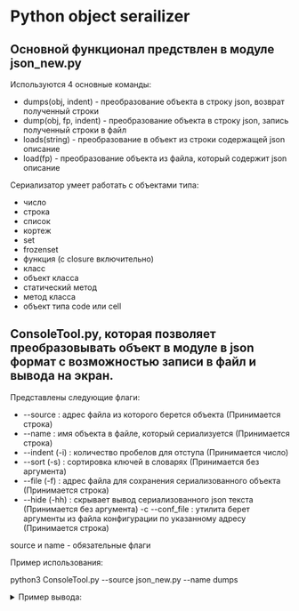 # Python object serailizer

## Основной функционал предствлен в модуле json_new.py
Используются 4 основные команды:
- dumps(obj, indent) - преобразование объекта в строку json, возврат полученный строки
- dump(obj, fp, indent) - преобразование объекта в строку json, запись полученный строки в файл
- loads(string) - преобразование в объект из строки содержащей json описание
- load(fp) - преобразование объекта из файла, который содержит json описание

Сериализатор умеет работать с объектами типа:
- число
- строка
- список
- кортеж
- set
- frozenset
- функция (с closure включительно)
- класс
- объект класса
- статический метод
- метод класса
- объект типа code или cell

## ConsoleTool.py, которая позволяет преобразовывать объект в модуле в json формат с возможностью записи в файл и вывода на экран.
Представлены следующие флаги:
- --source : адрес файла из которого берется объекта (Принимается строка)
- --name : имя объекта в файле, который сериализуется (Принимается строка)
- --indent (-i) : количество пробелов для отступа (Принимается число)
- --sort (-s) : сортировка ключей в словарях (Принимается без аргумента)
- --file (-f) : адрес файла для сохранения сериализованного объекта (Принимается строка)
- --hide (-hh) : скрывает вывод сериализованного json текста (Принимается без аргумента)
-c --conf_file : утилита берет аргументы из файла конфигурации по указанному адресу (Принимается строка)

source и name - обязательные флаги

Пример использования:

python3 ConsoleTool.py --source json_new.py --name dumps

<details>
<summary>
Пример вывода:
</summary>
{
 "##function_type##": {
  "__globals__": {
   "sort_keys": false,
   "_dumps": {
    "##function_type##": {
     "__globals__": {
      "dumps_dict": {
       "##function_type##": {
        "__globals__": {
         "sort_keys": false
        },
        "__name__": "dumps_dict",
        "__code__": {
         "##code_type##": {
          "co_argcount": 3,
          "co_posonlyargcount": 0,
          "co_kwonlyargcount": 0,
          "co_nlocals": 6,
          "co_stacksize": 10,
          "co_flags": 67,
          "co_code": "[116, 0, 124, 0, 131, 1, 115, 12, 100, 1, 83, 0, 116, 1, 114, 32, 116, 2, 116, 3, 124, 0, 160, 4, 161, 0, 131, 1, 131, 1, 125, 0, 100, 2, 124, 2, 23, 0, 125, 2, 100, 3, 124, 2, 23, 0, 125, 3, 116, 5, 124, 0, 131, 1, 125, 4, 124, 4, 100, 0, 100, 4, 133, 2, 25, 0, 68, 0, 93, 68, 125, 5, 124, 3, 124, 1, 100, 5, 23, 0, 116, 6, 124, 5, 131, 1, 23, 0, 100, 5, 23, 0, 100, 6, 23, 0, 116, 7, 124, 0, 124, 5, 25, 0, 124, 1, 124, 2, 160, 8, 100, 2, 100, 7, 161, 2, 124, 1, 23, 0, 131, 3, 23, 0, 100, 8, 23, 0, 124, 2, 23, 0, 55, 0, 125, 3, 113, 68, 124, 3, 124, 1, 100, 5, 23, 0, 116, 6, 124, 4, 100, 4, 25, 0, 131, 1, 23, 0, 100, 5, 23, 0, 100, 6, 23, 0, 116, 7, 124, 0, 124, 4, 100, 4, 25, 0, 25, 0, 124, 1, 124, 2, 160, 8, 100, 2, 100, 7, 161, 2, 124, 1, 23, 0, 131, 3, 23, 0, 124, 2, 23, 0, 100, 9, 23, 0, 55, 0, 125, 3, 124, 3, 83, 0]",
          "co_consts": [
           null,
           "{}",
           "
",
           "{",
           -1,
           "\"",
           ": ",
           "",
           ",",
           "}"
          ],
          "co_names": [
           "len",
           "sort_keys",
           "dict",
           "sorted",
           "items",
           "list",
           "str",
           "_dumps",
           "replace"
          ],
          "co_varnames": [
           "obj",
           "step",
           "new_step",
           "res",
           "keys",
           "i"
          ],
          "co_filename": "json_new.py",
          "co_name": "dumps_dict",
          "co_firstlineno": 348,
          "co_lnotab": "[0, 1, 8, 1, 4, 1, 4, 1, 16, 1, 8, 1, 8, 1, 8, 1, 16, 1, 2, 1, 2, 1, 2, 255, 2, 2, 6, 254, 2, 3, 2, 253, 2, 4, 2, 252, 2, 5, 26, 251, 2, 6, 2, 250, 2, 7, 2, 249, 2, 255, 6, 10, 2, 1, 2, 1, 2, 255, 2, 2, 10, 254, 2, 3, 2, 253, 2, 4, 2, 252, 2, 5, 30, 251, 2, 6, 2, 250, 2, 7, 2, 249, 2, 255, 4, 10]",
          "co_freevars": [],
          "co_cellvars": []
         }
        },
        "__defaults__": [
         "",
         ""
        ]
       }
      },
      "set_to_dict": {
       "##function_type##": {
        "__globals__": {},
        "__name__": "set_to_dict",
        "__code__": {
         "##code_type##": {
          "co_argcount": 1,
          "co_posonlyargcount": 0,
          "co_kwonlyargcount": 0,
          "co_nlocals": 1,
          "co_stacksize": 3,
          "co_flags": 67,
          "co_code": "[100, 1, 116, 0, 124, 0, 131, 1, 105, 1, 83, 0]",
          "co_consts": [
           null,
           "##set_type##"
          ],
          "co_names": [
           "list"
          ],
          "co_varnames": [
           "obj"
          ],
          "co_filename": "json_new.py",
          "co_name": "set_to_dict",
          "co_firstlineno": 495,
          "co_lnotab": "[0, 1]",
          "co_freevars": [],
          "co_cellvars": []
         }
        },
        "__defaults__": null
       }
      },
      "frozenset_to_dict": {
       "##function_type##": {
        "__globals__": {},
        "__name__": "frozenset_to_dict",
        "__code__": {
         "##code_type##": {
          "co_argcount": 1,
          "co_posonlyargcount": 0,
          "co_kwonlyargcount": 0,
          "co_nlocals": 1,
          "co_stacksize": 3,
          "co_flags": 67,
          "co_code": "[100, 1, 116, 0, 124, 0, 131, 1, 105, 1, 83, 0]",
          "co_consts": [
           null,
           "##frozenset_type##"
          ],
          "co_names": [
           "list"
          ],
          "co_varnames": [
           "obj"
          ],
          "co_filename": "json_new.py",
          "co_name": "frozenset_to_dict",
          "co_firstlineno": 499,
          "co_lnotab": "[0, 1]",
          "co_freevars": [],
          "co_cellvars": []
         }
        },
        "__defaults__": null
       }
      },
      "tuple_to_dict": {
       "##function_type##": {
        "__globals__": {},
        "__name__": "tuple_to_dict",
        "__code__": {
         "##code_type##": {
          "co_argcount": 1,
          "co_posonlyargcount": 0,
          "co_kwonlyargcount": 0,
          "co_nlocals": 1,
          "co_stacksize": 3,
          "co_flags": 67,
          "co_code": "[100, 1, 116, 0, 124, 0, 131, 1, 105, 1, 83, 0]",
          "co_consts": [
           null,
           "##tuple_type##"
          ],
          "co_names": [
           "list"
          ],
          "co_varnames": [
           "obj"
          ],
          "co_filename": "json_new.py",
          "co_name": "tuple_to_dict",
          "co_firstlineno": 503,
          "co_lnotab": "[0, 1]",
          "co_freevars": [],
          "co_cellvars": []
         }
        },
        "__defaults__": null
       }
      },
      "dumps_list": {
       "##function_type##": {
        "__globals__": {},
        "__name__": "dumps_list",
        "__code__": {
         "##code_type##": {
          "co_argcount": 3,
          "co_posonlyargcount": 0,
          "co_kwonlyargcount": 0,
          "co_nlocals": 5,
          "co_stacksize": 10,
          "co_flags": 67,
          "co_code": "[116, 0, 124, 0, 131, 1, 115, 12, 100, 1, 83, 0, 100, 2, 124, 2, 23, 0, 125, 2, 100, 3, 124, 2, 23, 0, 125, 3, 116, 1, 116, 0, 124, 0, 131, 1, 100, 4, 24, 0, 131, 1, 68, 0, 93, 48, 125, 4, 124, 3, 124, 1, 116, 2, 124, 0, 124, 4, 25, 0, 124, 1, 124, 2, 160, 3, 100, 2, 100, 5, 161, 2, 124, 1, 23, 0, 131, 3, 23, 0, 100, 6, 23, 0, 124, 2, 23, 0, 55, 0, 125, 3, 113, 44, 124, 3, 124, 1, 116, 2, 124, 0, 100, 7, 25, 0, 124, 1, 124, 2, 160, 3, 100, 2, 100, 5, 161, 2, 124, 1, 23, 0, 131, 3, 23, 0, 124, 2, 23, 0, 100, 8, 23, 0, 55, 0, 125, 3, 124, 3, 83, 0]",
          "co_consts": [
           null,
           "[]",
           "
",
           "[",
           1,
           "",
           ",",
           -1,
           "]"
          ],
          "co_names": [
           "len",
           "range",
           "_dumps",
           "replace"
          ],
          "co_varnames": [
           "obj",
           "step",
           "new_step",
           "res",
           "i"
          ],
          "co_filename": "json_new.py",
          "co_name": "dumps_list",
          "co_firstlineno": 330,
          "co_lnotab": "[0, 1, 8, 1, 4, 1, 8, 1, 8, 1, 20, 1, 2, 1, 2, 1, 26, 255, 2, 2, 2, 254, 2, 3, 2, 253, 2, 255, 6, 6, 2, 1, 38, 255, 4, 3]",
          "co_freevars": [],
          "co_cellvars": []
         }
        },
        "__defaults__": [
         "",
         ""
        ]
       }
      },
      "inspect": {
       "##module_type##": "inspect"
      },
      "function_to_dict": {
       "##function_type##": {
        "__globals__": {
         "gather_gls": {
          "##function_type##": {
           "__globals__": {
            "f_found": {},
            "inspect": {
             "##module_type##": "inspect"
            },
            "class_to_dict": {
             "##function_type##": {
              "__globals__": {
               "__name__": "temp",
               "inspect": {
                "##module_type##": "inspect"
               },
               "f_found": {},
               "smethod_to_dict": {
                "##function_type##": {
                 "__globals__": {},
                 "__name__": "smethod_to_dict",
                 "__code__": {
                  "##code_type##": {
                   "co_argcount": 1,
                   "co_posonlyargcount": 0,
                   "co_kwonlyargcount": 0,
                   "co_nlocals": 1,
                   "co_stacksize": 3,
                   "co_flags": 67,
                   "co_code": "[100, 1, 116, 0, 124, 0, 106, 1, 131, 1, 105, 1, 83, 0]",
                   "co_consts": [
                    null,
                    "##static_method_type##"
                   ],
                   "co_names": [
                    "function_to_dict",
                    "__func__"
                   ],
                   "co_varnames": [
                    "obj"
                   ],
                   "co_filename": "json_new.py",
                   "co_name": "smethod_to_dict",
                   "co_firstlineno": 469,
                   "co_lnotab": "[0, 1]",
                   "co_freevars": [],
                   "co_cellvars": []
                  }
                 },
                 "__defaults__": null
                }
               },
               "cmethod_to_dict": {
                "##function_type##": {
                 "__globals__": {},
                 "__name__": "cmethod_to_dict",
                 "__code__": {
                  "##code_type##": {
                   "co_argcount": 1,
                   "co_posonlyargcount": 0,
                   "co_kwonlyargcount": 0,
                   "co_nlocals": 1,
                   "co_stacksize": 3,
                   "co_flags": 67,
                   "co_code": "[100, 1, 116, 0, 124, 0, 106, 1, 131, 1, 105, 1, 83, 0]",
                   "co_consts": [
                    null,
                    "##class_method_type##"
                   ],
                   "co_names": [
                    "function_to_dict",
                    "__func__"
                   ],
                   "co_varnames": [
                    "obj"
                   ],
                   "co_filename": "json_new.py",
                   "co_name": "cmethod_to_dict",
                   "co_firstlineno": 473,
                   "co_lnotab": "[0, 1]",
                   "co_freevars": [],
                   "co_cellvars": []
                  }
                 },
                 "__defaults__": null
                }
               },
               "module_to_dict": {
                "##function_type##": {
                 "__globals__": {
                  "__name__": "temp"
                 },
                 "__name__": "module_to_dict",
                 "__code__": {
                  "##code_type##": {
                   "co_argcount": 1,
                   "co_posonlyargcount": 0,
                   "co_kwonlyargcount": 0,
                   "co_nlocals": 1,
                   "co_stacksize": 2,
                   "co_flags": 67,
                   "co_code": "[100, 1, 124, 0, 106, 0, 105, 1, 83, 0]",
                   "co_consts": [
                    null,
                    "##module_type##"
                   ],
                   "co_names": [
                    "__name__"
                   ],
                   "co_varnames": [
                    "obj"
                   ],
                   "co_filename": "json_new.py",
                   "co_name": "module_to_dict",
                   "co_firstlineno": 431,
                   "co_lnotab": "[0, 1]",
                   "co_freevars": [],
                   "co_cellvars": []
                  }
                 },
                 "__defaults__": null
                }
               },
               "is_instance": {
                "##function_type##": {
                 "__globals__": {
                  "inspect": {
                   "##module_type##": "inspect"
                  }
                 },
                 "__name__": "is_instance",
                 "__code__": {
                  "##code_type##": {
                   "co_argcount": 1,
                   "co_posonlyargcount": 0,
                   "co_kwonlyargcount": 0,
                   "co_nlocals": 1,
                   "co_stacksize": 3,
                   "co_flags": 67,
                   "co_code": "[116, 0, 124, 0, 100, 1, 131, 2, 115, 14, 100, 2, 83, 0, 116, 1, 160, 2, 124, 0, 161, 1, 114, 28, 100, 2, 83, 0, 116, 1, 160, 3, 124, 0, 161, 1, 114, 42, 100, 2, 83, 0, 100, 3, 83, 0, 100, 0, 83, 0]",
                   "co_consts": [
                    null,
                    "__dict__",
                    false,
                    true
                   ],
                   "co_names": [
                    "hasattr",
                    "inspect",
                    "isroutine",
                    "isclass"
                   ],
                   "co_varnames": [
                    "obj"
                   ],
                   "co_filename": "json_new.py",
                   "co_name": "is_instance",
                   "co_firstlineno": 8,
                   "co_lnotab": "[0, 1, 10, 1, 4, 1, 10, 1, 4, 1, 10, 1, 4, 2]",
                   "co_freevars": [],
                   "co_cellvars": []
                  }
                 },
                 "__defaults__": null
                }
               },
               "object_to_dict": {
                "##function_type##": {
                 "__globals__": {},
                 "__name__": "object_to_dict",
                 "__code__": {
                  "##code_type##": {
                   "co_argcount": 1,
                   "co_posonlyargcount": 0,
                   "co_kwonlyargcount": 0,
                   "co_nlocals": 1,
                   "co_stacksize": 4,
                   "co_flags": 67,
                   "co_code": "[100, 1, 116, 0, 124, 0, 106, 1, 131, 1, 124, 0, 106, 2, 100, 2, 156, 2, 105, 1, 83, 0]",
                   "co_consts": [
                    null,
                    "##instance_type##",
                    [
                     "class",
                     "vars"
                    ]
                   ],
                   "co_names": [
                    "class_to_dict",
                    "__class__",
                    "__dict__"
                   ],
                   "co_varnames": [
                    "obj"
                   ],
                   "co_filename": "json_new.py",
                   "co_name": "object_to_dict",
                   "co_firstlineno": 422,
                   "co_lnotab": "[0, 2, 2, 1, 8, 1, 4, 254, 4, 255]",
                   "co_freevars": [],
                   "co_cellvars": []
                  }
                 },
                 "__defaults__": null
                }
               }
              },
              "__name__": "class_to_dict",
              "__code__": {
               "##code_type##": {
                "co_argcount": 1,
                "co_posonlyargcount": 0,
                "co_kwonlyargcount": 0,
                "co_nlocals": 5,
                "co_stacksize": 11,
                "co_flags": 67,
                "co_code": "[100, 1, 125, 1, 116, 0, 124, 0, 106, 1, 131, 1, 100, 2, 107, 3, 114, 54, 124, 0, 106, 1, 68, 0, 93, 28, 125, 2, 124, 2, 106, 2, 100, 3, 107, 3, 114, 24, 124, 1, 116, 3, 124, 2, 131, 1, 102, 1, 55, 0, 125, 1, 113, 24, 105, 0, 125, 3, 116, 4, 124, 0, 106, 5, 131, 1, 125, 4, 116, 0, 124, 4, 131, 1, 100, 2, 107, 3, 144, 1, 114, 122, 124, 4, 68, 0, 144, 1, 93, 32, 125, 2, 116, 6, 160, 7, 124, 4, 124, 2, 25, 0, 161, 1, 114, 124, 116, 3, 124, 4, 124, 2, 25, 0, 131, 1, 124, 3, 124, 2, 60, 0, 113, 86, 116, 6, 160, 8, 124, 4, 124, 2, 25, 0, 161, 1, 114, 168, 124, 4, 124, 2, 25, 0, 116, 9, 118, 1, 114, 166, 116, 10, 124, 4, 124, 2, 25, 0, 131, 1, 124, 3, 124, 2, 60, 0, 113, 86, 116, 11, 124, 4, 124, 2, 25, 0, 116, 12, 131, 2, 114, 214, 124, 4, 124, 2, 25, 0, 106, 13, 116, 9, 118, 1, 114, 212, 116, 14, 124, 4, 124, 2, 25, 0, 131, 1, 124, 3, 124, 2, 60, 0, 113, 86, 116, 11, 124, 4, 124, 2, 25, 0, 116, 15, 131, 2, 144, 1, 114, 8, 124, 4, 124, 2, 25, 0, 106, 13, 116, 9, 118, 1, 144, 1, 114, 120, 116, 16, 124, 4, 124, 2, 25, 0, 131, 1, 124, 3, 124, 2, 60, 0, 113, 86, 116, 6, 160, 17, 124, 4, 124, 2, 25, 0, 161, 1, 144, 1, 114, 42, 116, 18, 124, 4, 124, 2, 25, 0, 131, 1, 124, 3, 124, 2, 60, 0, 113, 86, 116, 19, 124, 4, 124, 2, 25, 0, 131, 1, 144, 1, 114, 74, 116, 20, 124, 4, 124, 2, 25, 0, 131, 1, 124, 3, 124, 2, 60, 0, 113, 86, 116, 11, 124, 4, 124, 2, 25, 0, 116, 21, 116, 4, 116, 22, 116, 23, 116, 24, 116, 25, 116, 26, 100, 0, 131, 1, 116, 27, 102, 8, 131, 2, 114, 86, 124, 4, 124, 2, 25, 0, 124, 3, 124, 2, 60, 0, 113, 86, 100, 4, 124, 0, 106, 2, 124, 1, 124, 3, 100, 5, 156, 3, 105, 1, 83, 0]",
                "co_consts": [
                 null,
                 [],
                 0,
                 "object",
                 "##class_type##",
                 [
                  "name",
                  "bases",
                  "dict"
                 ]
                ],
                "co_names": [
                 "len",
                 "__bases__",
                 "__name__",
                 "class_to_dict",
                 "dict",
                 "__dict__",
                 "inspect",
                 "isclass",
                 "isfunction",
                 "f_found",
                 "function_to_dict",
                 "isinstance",
                 "staticmethod",
                 "__func__",
                 "smethod_to_dict",
                 "classmethod",
                 "cmethod_to_dict",
                 "ismodule",
                 "module_to_dict",
                 "is_instance",
                 "object_to_dict",
                 "set",
                 "list",
                 "int",
                 "float",
                 "bool",
                 "type",
                 "tuple"
                ],
                "co_varnames": [
                 "cls",
                 "dpns",
                 "i",
                 "args",
                 "st_args"
                ],
                "co_filename": "json_new.py",
                "co_name": "class_to_dict",
                "co_firstlineno": 380,
                "co_lnotab": "[0, 1, 4, 1, 14, 1, 10, 1, 10, 1, 16, 1, 4, 1, 10, 1, 14, 1, 10, 1, 14, 1, 18, 1, 14, 1, 12, 1, 18, 1, 14, 1, 14, 1, 18, 1, 16, 1, 16, 1, 18, 1, 16, 1, 18, 1, 14, 1, 18, 1, 2, 1, 6, 2, 2, 1, 2, 1, 2, 1, 2, 1, 2, 1, 2, 1, 6, 1, 2, 248, 2, 254, 4, 13, 14, 1]",
                "co_freevars": [],
                "co_cellvars": []
               }
              },
              "__defaults__": null
             }
            },
            "types": {
             "##module_type##": "types"
            }
           },
           "__name__": "gather_gls",
           "__code__": {
            "##code_type##": {
             "co_argcount": 2,
             "co_posonlyargcount": 0,
             "co_kwonlyargcount": 0,
             "co_nlocals": 4,
             "co_stacksize": 12,
             "co_flags": 67,
             "co_code": "[100, 1, 116, 0, 124, 0, 60, 0, 105, 0, 125, 2, 124, 1, 106, 1, 68, 0, 144, 1, 93, 96, 125, 3, 144, 1, 122, 68, 116, 2, 160, 3, 124, 0, 106, 4, 124, 3, 25, 0, 161, 1, 114, 66, 116, 5, 124, 0, 106, 4, 124, 3, 25, 0, 131, 1, 124, 2, 124, 3, 60, 0, 144, 1, 110, 26, 116, 2, 160, 6, 124, 0, 106, 4, 124, 3, 25, 0, 161, 1, 114, 116, 124, 0, 106, 4, 124, 3, 25, 0, 116, 0, 118, 1, 114, 114, 116, 7, 124, 0, 106, 4, 124, 3, 25, 0, 131, 1, 124, 2, 124, 3, 60, 0, 110, 232, 116, 8, 124, 0, 106, 4, 124, 3, 25, 0, 116, 9, 131, 2, 114, 168, 124, 0, 106, 4, 124, 3, 25, 0, 106, 10, 116, 0, 118, 1, 114, 166, 116, 11, 124, 0, 106, 4, 124, 3, 25, 0, 131, 1, 124, 2, 124, 3, 60, 0, 110, 180, 116, 8, 124, 0, 106, 4, 124, 3, 25, 0, 116, 12, 131, 2, 114, 220, 124, 0, 106, 4, 124, 3, 25, 0, 106, 10, 116, 0, 118, 1, 114, 218, 116, 13, 124, 0, 106, 4, 124, 3, 25, 0, 131, 1, 124, 2, 124, 3, 60, 0, 110, 128, 116, 2, 160, 14, 124, 0, 106, 4, 124, 3, 25, 0, 161, 1, 144, 1, 114, 2, 116, 15, 124, 0, 106, 4, 124, 3, 25, 0, 131, 1, 124, 2, 124, 3, 60, 0, 110, 90, 116, 16, 124, 0, 106, 4, 124, 3, 25, 0, 131, 1, 144, 1, 114, 38, 116, 17, 124, 0, 106, 4, 124, 3, 25, 0, 131, 1, 124, 2, 124, 3, 60, 0, 110, 54, 116, 8, 124, 0, 106, 4, 124, 3, 25, 0, 116, 18, 116, 19, 116, 20, 116, 21, 116, 22, 116, 23, 116, 24, 100, 0, 131, 1, 116, 25, 116, 26, 102, 9, 131, 2, 144, 1, 114, 92, 124, 0, 106, 4, 124, 3, 25, 0, 124, 2, 124, 3, 60, 0, 87, 0, 113, 18, 4, 0, 116, 27, 144, 1, 121, 114, 1, 0, 1, 0, 1, 0, 89, 0, 113, 18, 48, 0, 113, 18, 124, 1, 106, 28, 68, 0, 93, 36, 125, 3, 116, 8, 124, 3, 116, 29, 106, 30, 131, 2, 144, 1, 114, 124, 124, 2, 160, 31, 116, 32, 124, 0, 124, 3, 131, 2, 161, 1, 1, 0, 144, 1, 113, 124, 124, 2, 83, 0]",
             "co_consts": [
              null,
              true
             ],
             "co_names": [
              "f_found",
              "co_names",
              "inspect",
              "isclass",
              "__globals__",
              "class_to_dict",
              "isfunction",
              "function_to_dict",
              "isinstance",
              "staticmethod",
              "__func__",
              "smethod_to_dict",
              "classmethod",
              "cmethod_to_dict",
              "ismodule",
              "module_to_dict",
              "is_instance",
              "object_to_dict",
              "set",
              "dict",
              "list",
              "int",
              "float",
              "bool",
              "type",
              "tuple",
              "str",
              "KeyError",
              "co_consts",
              "types",
              "CodeType",
              "update",
              "gather_gls"
             ],
             "co_varnames": [
              "obj",
              "obj_code",
              "gls",
              "i"
             ],
             "co_filename": "json_new.py",
             "co_name": "gather_gls",
             "co_firstlineno": 435,
             "co_lnotab": "[0, 2, 8, 1, 4, 1, 12, 1, 4, 1, 16, 1, 22, 1, 16, 1, 14, 1, 20, 1, 16, 1, 16, 1, 20, 1, 16, 1, 16, 1, 20, 1, 18, 1, 20, 1, 16, 1, 20, 1, 2, 1, 8, 1, 24, 254, 6, 4, 18, 1, 14, 1, 8, 1, 10, 1, 14, 1, 20, 1]",
             "co_freevars": [],
             "co_cellvars": []
            }
           },
           "__defaults__": null
          }
         },
         "__name__": "temp",
         "code_to_dict": {
          "##function_type##": {
           "__globals__": {},
           "__name__": "code_to_dict",
           "__code__": {
            "##code_type##": {
             "co_argcount": 1,
             "co_posonlyargcount": 0,
             "co_kwonlyargcount": 0,
             "co_nlocals": 1,
             "co_stacksize": 18,
             "co_flags": 67,
             "co_code": "[100, 1, 124, 0, 106, 0, 124, 0, 106, 1, 124, 0, 106, 2, 124, 0, 106, 3, 124, 0, 106, 4, 124, 0, 106, 5, 124, 0, 106, 6, 124, 0, 106, 7, 124, 0, 106, 8, 124, 0, 106, 9, 124, 0, 106, 10, 124, 0, 106, 11, 124, 0, 106, 12, 124, 0, 106, 13, 124, 0, 106, 14, 124, 0, 106, 15, 100, 2, 156, 16, 105, 1, 83, 0]",
             "co_consts": [
              null,
              "##code_type##",
              [
               "co_argcount",
               "co_posonlyargcount",
               "co_kwonlyargcount",
               "co_nlocals",
               "co_stacksize",
               "co_flags",
               "co_code",
               "co_consts",
               "co_names",
               "co_varnames",
               "co_filename",
               "co_name",
               "co_firstlineno",
               "co_lnotab",
               "co_freevars",
               "co_cellvars"
              ]
             ],
             "co_names": [
              "co_argcount",
              "co_posonlyargcount",
              "co_kwonlyargcount",
              "co_nlocals",
              "co_stacksize",
              "co_flags",
              "co_code",
              "co_consts",
              "co_names",
              "co_varnames",
              "co_filename",
              "co_name",
              "co_firstlineno",
              "co_lnotab",
              "co_freevars",
              "co_cellvars"
             ],
             "co_varnames": [
              "obj"
             ],
             "co_filename": "json_new.py",
             "co_name": "code_to_dict",
             "co_firstlineno": 507,
             "co_lnotab": "[0, 2, 2, 1, 4, 1, 4, 1, 4, 1, 4, 1, 4, 1, 4, 1, 4, 1, 4, 1, 4, 1, 4, 1, 4, 1, 4, 1, 4, 1, 4, 1, 4, 1, 4, 240, 4, 255]",
             "co_freevars": [],
             "co_cellvars": []
            }
           },
           "__defaults__": null
          }
         }
        },
        "__name__": "function_to_dict",
        "__code__": {
         "##code_type##": {
          "co_argcount": 1,
          "co_posonlyargcount": 0,
          "co_kwonlyargcount": 0,
          "co_nlocals": 2,
          "co_stacksize": 7,
          "co_flags": 67,
          "co_code": "[116, 0, 124, 0, 124, 0, 106, 1, 131, 2, 125, 1, 100, 1, 124, 1, 124, 0, 106, 2, 116, 3, 124, 0, 106, 1, 131, 1, 124, 0, 106, 4, 124, 0, 106, 5, 100, 2, 156, 5, 105, 1, 83, 0]",
          "co_consts": [
           null,
           "##function_type##",
           [
            "__globals__",
            "__name__",
            "__code__",
            "__defaults__",
            "__closure__"
           ]
          ],
          "co_names": [
           "gather_gls",
           "__code__",
           "__name__",
           "code_to_dict",
           "__defaults__",
           "__closure__"
          ],
          "co_varnames": [
           "obj",
           "gls"
          ],
          "co_filename": "json_new.py",
          "co_name": "function_to_dict",
          "co_firstlineno": 477,
          "co_lnotab": "[0, 1, 12, 3, 2, 1, 2, 1, 4, 1, 8, 1, 4, 1, 4, 251, 4, 255]",
          "co_freevars": [],
          "co_cellvars": []
         }
        },
        "__defaults__": null
       }
      },
      "f_found": {},
      "types": {
       "##module_type##": "types"
      },
      "cell_to_dict": {
       "##function_type##": {
        "__globals__": {},
        "__name__": "cell_to_dict",
        "__code__": {
         "##code_type##": {
          "co_argcount": 1,
          "co_posonlyargcount": 0,
          "co_kwonlyargcount": 0,
          "co_nlocals": 1,
          "co_stacksize": 2,
          "co_flags": 67,
          "co_code": "[100, 1, 124, 0, 106, 0, 105, 1, 83, 0]",
          "co_consts": [
           null,
           "##cell_type##"
          ],
          "co_names": [
           "cell_contents"
          ],
          "co_varnames": [
           "obj"
          ],
          "co_filename": "json_new.py",
          "co_name": "cell_to_dict",
          "co_firstlineno": 491,
          "co_lnotab": "[0, 1]",
          "co_freevars": [],
          "co_cellvars": []
         }
        },
        "__defaults__": null
       }
      }
     },
     "__name__": "_dumps",
     "__code__": {
      "##code_type##": {
       "co_argcount": 3,
       "co_posonlyargcount": 0,
       "co_kwonlyargcount": 0,
       "co_nlocals": 4,
       "co_stacksize": 5,
       "co_flags": 67,
       "co_code": "[124, 0, 100, 0, 117, 0, 114, 12, 100, 1, 83, 0, 124, 0, 100, 2, 117, 0, 114, 24, 100, 3, 83, 0, 124, 0, 100, 4, 117, 0, 114, 36, 100, 5, 83, 0, 124, 0, 116, 0, 100, 6, 131, 1, 117, 0, 114, 52, 100, 7, 83, 0, 124, 0, 116, 0, 100, 8, 131, 1, 117, 0, 114, 68, 100, 9, 83, 0, 124, 0, 116, 0, 100, 10, 131, 1, 117, 0, 114, 84, 100, 10, 83, 0, 116, 1, 124, 0, 116, 2, 116, 0, 102, 2, 131, 2, 114, 106, 116, 3, 124, 0, 131, 1, 83, 0, 116, 1, 124, 0, 116, 4, 131, 2, 114, 140, 100, 11, 116, 3, 116, 5, 116, 6, 124, 0, 131, 1, 131, 1, 131, 1, 23, 0, 100, 11, 23, 0, 83, 0, 116, 1, 124, 0, 116, 3, 131, 2, 114, 178, 100, 11, 124, 0, 160, 7, 100, 12, 100, 13, 161, 2, 160, 7, 100, 11, 100, 14, 161, 2, 23, 0, 100, 11, 23, 0, 83, 0, 116, 1, 124, 0, 116, 8, 131, 2, 114, 204, 116, 9, 116, 10, 124, 0, 131, 1, 124, 1, 124, 2, 131, 3, 83, 0, 116, 1, 124, 0, 116, 11, 131, 2, 144, 0, 114, 232, 116, 9, 116, 12, 124, 0, 131, 1, 124, 1, 124, 2, 131, 3, 83, 0, 116, 1, 124, 0, 116, 13, 131, 2, 144, 1, 114, 4, 116, 9, 116, 14, 124, 0, 131, 1, 124, 1, 124, 2, 131, 3, 83, 0, 116, 1, 124, 0, 116, 5, 131, 2, 144, 1, 114, 28, 116, 15, 124, 0, 124, 1, 124, 2, 131, 3, 83, 0, 116, 1, 124, 0, 116, 16, 131, 2, 144, 1, 114, 52, 116, 9, 124, 0, 124, 1, 124, 2, 131, 3, 83, 0, 116, 17, 160, 18, 124, 0, 161, 1, 144, 1, 114, 88, 116, 9, 116, 19, 124, 0, 131, 1, 124, 1, 124, 2, 131, 3, 125, 3, 105, 0, 97, 20, 124, 3, 83, 0, 116, 1, 124, 0, 116, 21, 131, 2, 144, 1, 114, 124, 116, 9, 116, 22, 124, 0, 131, 1, 124, 1, 124, 2, 131, 3, 125, 3, 105, 0, 97, 20, 124, 3, 83, 0, 116, 1, 124, 0, 116, 23, 131, 2, 144, 1, 114, 160, 116, 9, 116, 24, 124, 0, 131, 1, 124, 1, 124, 2, 131, 3, 125, 3, 105, 0, 97, 20, 124, 3, 83, 0, 116, 17, 160, 25, 124, 0, 161, 1, 144, 1, 114, 188, 116, 9, 116, 26, 124, 0, 131, 1, 124, 1, 124, 2, 131, 3, 83, 0, 116, 17, 160, 27, 124, 0, 161, 1, 144, 1, 114, 216, 116, 9, 116, 28, 124, 0, 131, 1, 124, 1, 124, 2, 131, 3, 83, 0, 116, 29, 124, 0, 131, 1, 144, 1, 114, 242, 116, 9, 116, 30, 124, 0, 131, 1, 124, 1, 124, 2, 131, 3, 83, 0, 116, 1, 124, 0, 116, 31, 106, 32, 131, 2, 144, 2, 114, 16, 116, 9, 116, 33, 124, 0, 131, 1, 124, 1, 124, 2, 131, 3, 83, 0, 116, 1, 124, 0, 116, 31, 106, 34, 131, 2, 144, 2, 114, 46, 116, 9, 116, 35, 124, 0, 131, 1, 124, 1, 124, 2, 131, 3, 83, 0, 116, 36, 131, 0, 130, 1, 100, 0, 83, 0]",
       "co_consts": [
        null,
        "null",
        true,
        "true",
        false,
        "false",
        "Inf",
        "Infinity",
        "-Inf",
        "-Infinity",
        "NaN",
        "\"",
        "\\",
        "\\\\",
        "\\\""
       ],
       "co_names": [
        "float",
        "isinstance",
        "int",
        "str",
        "bytes",
        "list",
        "bytearray",
        "replace",
        "set",
        "dumps_dict",
        "set_to_dict",
        "frozenset",
        "frozenset_to_dict",
        "tuple",
        "tuple_to_dict",
        "dumps_list",
        "dict",
        "inspect",
        "isfunction",
        "function_to_dict",
        "f_found",
        "staticmethod",
        "smethod_to_dict",
        "classmethod",
        "cmethod_to_dict",
        "ismodule",
        "module_to_dict",
        "isclass",
        "class_to_dict",
        "is_instance",
        "object_to_dict",
        "types",
        "CodeType",
        "code_to_dict",
        "CellType",
        "cell_to_dict",
        "TypeError"
       ],
       "co_varnames": [
        "obj",
        "step",
        "new_step",
        "res"
       ],
       "co_filename": "json_new.py",
       "co_name": "_dumps",
       "co_firstlineno": 530,
       "co_lnotab": "[0, 2, 8, 1, 4, 1, 8, 1, 4, 1, 8, 1, 4, 1, 12, 1, 4, 1, 12, 1, 4, 1, 12, 1, 4, 1, 14, 1, 8, 1, 10, 1, 24, 1, 10, 1, 28, 1, 10, 1, 16, 1, 12, 1, 16, 1, 12, 1, 16, 1, 12, 1, 12, 1, 12, 1, 12, 1, 12, 1, 16, 1, 4, 1, 4, 1, 12, 1, 16, 1, 4, 1, 4, 1, 12, 1, 16, 1, 4, 1, 4, 1, 12, 1, 16, 1, 12, 1, 16, 1, 10, 1, 16, 1, 14, 1, 16, 1, 14, 1, 16, 2]",
       "co_freevars": [],
       "co_cellvars": []
      }
     },
     "__defaults__": [
      "",
      ""
     ]
    }
   }
  },
  "__name__": "dumps",
  "__code__": {
   "##code_type##": {
    "co_argcount": 3,
    "co_posonlyargcount": 0,
    "co_kwonlyargcount": 0,
    "co_nlocals": 5,
    "co_stacksize": 4,
    "co_flags": 67,
    "co_code": "[124, 2, 97, 0, 116, 1, 124, 1, 116, 2, 131, 2, 114, 62, 124, 1, 100, 1, 107, 4, 114, 62, 100, 2, 124, 1, 20, 0, 125, 3, 116, 3, 124, 0, 124, 3, 131, 2, 125, 4, 124, 1, 100, 3, 107, 0, 114, 78, 124, 4, 160, 4, 100, 4, 100, 5, 161, 2, 125, 4, 110, 16, 116, 3, 124, 0, 131, 1, 160, 4, 100, 4, 100, 5, 161, 2, 125, 4, 124, 4, 83, 0]",
    "co_consts": [
     null,
     0,
     " ",
     1,
     "
",
     ""
    ],
    "co_names": [
     "sort_keys",
     "isinstance",
     "int",
     "_dumps",
     "replace"
    ],
    "co_varnames": [
     "obj",
     "indent",
     "sort",
     "step",
     "res"
    ],
    "co_filename": "json_new.py",
    "co_name": "dumps",
    "co_firstlineno": 586,
    "co_lnotab": "[0, 2, 4, 1, 18, 1, 8, 1, 10, 1, 8, 1, 14, 2, 16, 1]",
    "co_freevars": [],
    "co_cellvars": []
   }
  },
  "__defaults__": [
   null,
   false
  ]
 }
}
</details>
<function dumps at 0x0000028252E59CA0>
